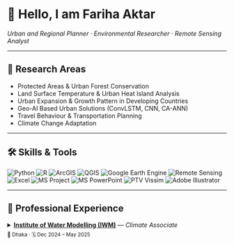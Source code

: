 # 👋 Hello, I am **Fariha Aktar**  
*Urban and Regional Planner · Environmental Researcher · Remote Sensing Analyst*  

---

## 🔬 Research Areas  
- Protected Areas & Urban Forest Conservation  
- Land Surface Temperature & Urban Heat Island Analysis  
- Urban Expansion & Growth Pattern in Developing Countries  
- Geo-AI Based Urban Solutions (ConvLSTM, CNN, CA-ANN)
- Travel Behaviour & Transportation Planning 
- Climate Change Adaptation

---

## 🛠️ Skills & Tools  

![Python](https://img.shields.io/badge/Python-3776AB?style=for-the-badge&logo=python&logoColor=white) 
![R](https://img.shields.io/badge/R-276DC3?style=for-the-badge&logo=r&logoColor=white) 
![ArcGIS](https://img.shields.io/badge/ArcGIS-1E4D2B?style=for-the-badge&logo=esri&logoColor=white) 
![QGIS](https://img.shields.io/badge/QGIS-3C9D46?style=for-the-badge&logo=qgis&logoColor=white) 
![Google Earth Engine](https://img.shields.io/badge/Google%20Earth%20Engine-4285F4?style=for-the-badge&logo=googleearth&logoColor=white) 
![Remote Sensing](https://img.shields.io/badge/Remote%20Sensing-006699?style=for-the-badge&logo=databricks&logoColor=white) 
![Excel](https://img.shields.io/badge/Excel-217346?style=for-the-badge&logo=microsoftexcel&logoColor=white) 
![MS Project](https://img.shields.io/badge/MS%20Project-217346?style=for-the-badge&logo=microsoft&logoColor=white) 
![MS PowerPoint](https://img.shields.io/badge/MS%20PowerPoint-B7472A?style=for-the-badge&logo=microsoftpowerpoint&logoColor=white) 
![PTV Vissim](https://img.shields.io/badge/PTV%20Vissim-CC0000?style=for-the-badge&logo=ptvgroup&logoColor=white) 
![Adobe Illustrator](https://img.shields.io/badge/Adobe%20Illustrator-FF9A00?style=for-the-badge&logo=adobeillustrator&logoColor=white) 

---

## 💼 Professional Experience  
<details>
  <summary><b><a href="https://www.iwmbd.org/">Institute of Water Modelling (IWM)</a></b> — <i>Climate Associate</i><br><sub>📍 Dhaka · 🗓️ Dec 2024 – May 2025</sub></summary>

<sub>Deputed at the <b>International Climate Finance Cell (ICFC)</b>, Economic Relations Division (ERD), Ministry of Finance, Government of Bangladesh.</sub>

- Prepared the **First Country Consultation Workshop Report** for the Global Shield In-Country Process (Bangladesh).
- Coordinated national-level events & trainings: Global Climate Finance Architectures (Jan 2025), International Climate Finance Landscape (Apr 2025), **GCF for SMEs** (May 2025), and Financial Analysis & Investment Instruments (2025).
- Drafted concept notes, official documentation, and high-level **briefing notes** for CFMCA and CVF-V20 side events.
- Researched **carbon markets**, **NDCs**, and global climate finance frameworks; supported content for the International Climate Finance Cell website.
- Led stakeholder communication and program logistics across government, development partners, and private sector.

**Highlight:** 🏆 2nd place in the “Capacity Building Workshop with Government Officials on Strengthening Access to the GCF for SMEs in Bangladesh” (May 2025).
<details>
  <summary>📄 View certificate</summary>

  <div align="center">
    <img src="Training%20on%20GCF.jpg" alt="Certificate: Capacity Building Workshop on GCF for SMEs, May 2025" width="48%">
</details>

<details>
  <summary><b><a href="https://gca.org" target="_blank">Global Center on Adaptation (GCA)</a></b> — <i>Consultant, Training Program on Adaptation Finance</i><br><sub>📍 Dhaka · 🗓️ Sep 2024 – Nov 2024</sub></summary>

- Managed **program schedules**, vendor coordination, logistics, and on-site execution.
- Engaged public/private stakeholders for **adaptation finance** capacity building.
- Assisted trainers, maintained participant communications, and produced **evaluation reports**.
</details>

<details>
  <summary><b><a href="https://gca.org" target="_blank">Global Center on Adaptation (GCA)</a></b> — <i>Intern (Locally Led Adaptation Program & Climate Finance Program)</i><br><sub>📍 Dhaka · 🗓️ Oct 2023 – Nov 2023</sub></summary>

- Compiled transcripts on climate impacts to marginalized communities in northern & southern Bangladesh.
- Conducted desk research on **local government roles** in climate adaptation.
- Supported organization and reporting for the “Training Program on Climate Change Adaptation Finance – Phase 01”.
</details> 

---

## 🏅 Professional Training  
<details>  
<summary><b>Environmental Modelling & Environmental and Social Impact Assessment (ESIA)</b> · IWM</summary>  

**Key Modules:**  
- ESIA & Project Cycle | Policy & Legal Framework | Baseline Assessment  
- Public Consultation & Stakeholder Engagement  
- Environmental & Social Risk Assessment  
- Mitigation Measures & EMP/EMoP Development  
- ESIA Reporting & Environmental Clearance Process  

*(Certificate image to be added)*  
</details>  

---

## 🎓 Education  
<details>
  <summary><b>Bachelor of Urban and Regional Planning (BURP)</b> — <a href="https://urp.buet.ac.bd/">Bangladesh University of Engineering & Technology (BUET)</a><br><sub>📍 Dhaka · 🗓️ 2019–2024 · CGPA: <b>3.64/4.00</b></sub></summary>
</details>

<details>
  <summary><b>Higher Secondary Certificate (HSC)</b> — <a href="https://www.vnsc.edu.bd/">Viqarunnisa Noon School & College</a><br><sub>📍 Dhaka · 🗓️ 2016–2018 · GPA: <b>5.00/5.00</b></sub></summary>
</details>

<details>
  <summary><b>Secondary School Certificate (SSC)</b> — <a href="https://www.vnsc.edu.bd/">Viqarunnisa Noon School & College</a><br><sub>📍 Dhaka · 🗓️ 2014–2016 · GPA: <b>5.00/5.00</b></sub></summary>
</details>  

---

## 📑 Research Experience  
<details>  
<summary><b>Thesis:</b> Exploring the Reasons Behind Land Cover Change & Evaluating Management Strategies of a Protected Area (2023–2024)</summary>  

**Objectives:**  
1. Investigate drivers of land cover change in Bhawal National Park.  
2. Evaluate the effectiveness of current management strategies.  

**Methodology:**  
- Data collection (satellite imagery + field survey).  
- GIS & statistical analysis. *(2 methodology images to be added)*  

**Results (Images to be inserted):**  
1. Social & Resource Map of Study Area  
2. Temporal Land Cover Change (2000–2020)  
3. Pairwise Matrix of Drivers  
4. Encroachment Analysis (989.36 acres illegally occupied, only 30% restored)  
5. Stakeholder Mapping & Effectiveness Assessment (only 30.13% effective)  

**Findings:**  
- Forestlands are increasingly encroached by industries & settlements.  
- Institutional capacity is weak; eviction cases largely ineffective.  
- Local communities excluded from decision-making.  
- Current management system is **ineffective for long-term conservation**.  
</details>  

<details>  
<summary><b>Other Research Projects</b></summary>  
- Growth Pattern of Kaliganj & Chatok Paurashava (2000–2020)  
- Informal Market Study: Stakeholders & Management Challenges  
- Farming vs Non-Farming Communities’ Livelihood Perceptions  
- GIS-based Network Analysis for Fire Station to Hospital Service Areas (Dhaka)  
- Climate-Resilient Landscape Plan for Jamuna River Basin  
</details>  

---

## 📘 Academic Projects (Studios)  
<details>  
<summary>Participatory Planning Studio</summary>  
*(Details & images to be inserted)*  
</details>  

<details>  
<summary>Project Planning Studio</summary>  
*(Details & images to be inserted)*  
</details>  

<details>  
<summary>Regional Planning Studio</summary>  
*(Details & images to be inserted)*  
</details>  

<details>  
<summary>Transportation Planning Studio</summary>  
*(Details & images to be inserted)*  
</details>  

---

## 🏆 Achievements  
- 🎤 Key Speaker at *Planning Week 2024: Just Urban Transition* – Presented thesis on Protected Area & Environmental Justice.  
- 🥈 2nd Runner Up – *EnvoFrame SDG Awareness Competition*, North South University (2023).  
- 🌍 Finalist – *Climate Science Olympiad* (2023).  
- 🏅 Bronze Standard – *Duke of Edinburgh’s International Award* (2021).  

---

## 🌐 Languages  
- Bangla (Native)  
- English (Fluent)  

---

## 📌 Pinned Research Projects  

### 🌳 **Land Cover Change in Protected Areas**  
*Exploring reasons behind land cover change in Bhawal National Park (2000–2024)*  
- **Methods:** Remote Sensing (Landsat, Sentinel), GIS, Pairwise Matrix, Stakeholder Analysis  
- **Findings:** 989 acres illegally encroached; only 30% restored.  
- **Tech Used:** ![ArcGIS](https://img.shields.io/badge/ArcGIS-1E4D2B?style=flat&logo=esri&logoColor=white) ![QGIS](https://img.shields.io/badge/QGIS-3C9D46?style=flat&logo=qgis&logoColor=white) ![Python](https://img.shields.io/badge/Python-3776AB?style=flat&logo=python&logoColor=white)  

📷 *Preview:*  
![Land Cover Change](your_image_link_here)  

🔗 [View Repository](#) | [Paper Draft](#)  

---

### 🏙 **Urban Growth Prediction (2004–2031)**  
*ConvLSTM & CA-ANN models to predict future land use in developing towns*  
- **Study Areas:** Kaliganj, Chatok Paurashava  
- **Methods:** Patch-based ConvLSTM, Remote Sensing, Driver Variables (DEM, Road Distance)  
- **Tech Used:** ![TensorFlow](https://img.shields.io/badge/TensorFlow-FF6F00?style=flat&logo=tensorflow&logoColor=white) ![Keras](https://img.shields.io/badge/Keras-D00000?style=flat&logo=keras&logoColor=white) ![Google Earth Engine](https://img.shields.io/badge/Google%20Earth%20Engine-4285F4?style=flat&logo=googleearth&logoColor=white)  

📷 *Preview:*  
![Urban Growth Map](your_image_link_here)  

🔗 [View Repository](#)  

---

### 🌍 **Coastal Vulnerability Index for Bangladesh**  
*Ranking 19 coastal districts using PCA & neural network back-propagation*  
- **Factors:** Proximity to Sea, Storm Surge, Salinity, NGO Presence, Social Homogeneity  
- **Findings:** District-wise “coastalness” ranking for policy and planning.  
- **Tech Used:** ![Python](https://img.shields.io/badge/Python-3776AB?style=flat&logo=python&logoColor=white) ![R](https://img.shields.io/badge/R-276DC3?style=flat&logo=r&logoColor=white) ![Excel](https://img.shields.io/badge/Excel-217346?style=flat&logo=microsoftexcel&logoColor=white)  

📷 *Preview:*  
![Coastal Vulnerability Map](your_image_link_here)  

🔗 [View Repository](#)  

---

### 🚦 **GIS-Based Transportation Planning**  
*Shortest route and service area analysis: Fire Stations to Hospitals in Dhaka*  
- **Methods:** Network Analysis, Service Area Modelling, GIS Buffering  
- **Tech Used:** ![ArcGIS](https://img.shields.io/badge/ArcGIS-1E4D2B?style=flat&logo=esri&logoColor=white) ![Python](https://img.shields.io/badge/Python-3776AB?style=flat&logo=python&logoColor=white)  

📷 *Preview:*  
![Service Area Map](your_image_link_here)  

🔗 [View Repository](#)  

---
